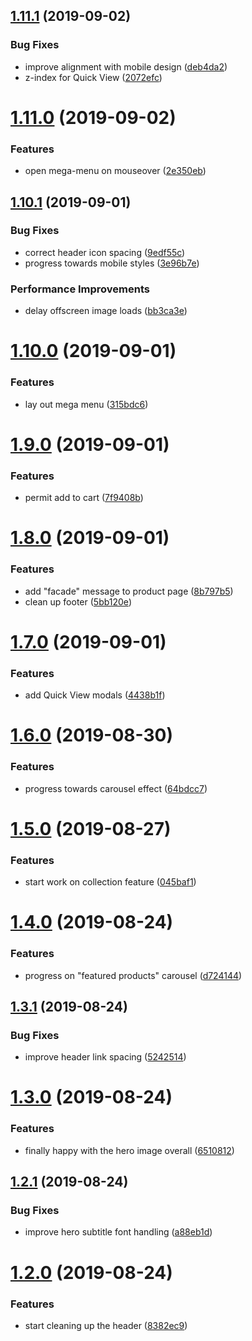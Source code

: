 ## [1.11.1](https://github.com/ryaninvents/taproom-sample/compare/v1.11.0...v1.11.1) (2019-09-02)


### Bug Fixes

* improve alignment with mobile design ([deb4da2](https://github.com/ryaninvents/taproom-sample/commit/deb4da2))
* z-index for Quick View ([2072efc](https://github.com/ryaninvents/taproom-sample/commit/2072efc))

# [1.11.0](https://github.com/ryaninvents/taproom-sample/compare/v1.10.1...v1.11.0) (2019-09-02)


### Features

* open mega-menu on mouseover ([2e350eb](https://github.com/ryaninvents/taproom-sample/commit/2e350eb))

## [1.10.1](https://github.com/ryaninvents/taproom-sample/compare/v1.10.0...v1.10.1) (2019-09-01)


### Bug Fixes

* correct header icon spacing ([9edf55c](https://github.com/ryaninvents/taproom-sample/commit/9edf55c))
* progress towards mobile styles ([3e96b7e](https://github.com/ryaninvents/taproom-sample/commit/3e96b7e))


### Performance Improvements

* delay offscreen image loads ([bb3ca3e](https://github.com/ryaninvents/taproom-sample/commit/bb3ca3e))

# [1.10.0](https://github.com/ryaninvents/taproom-sample/compare/v1.9.0...v1.10.0) (2019-09-01)


### Features

* lay out mega menu ([315bdc6](https://github.com/ryaninvents/taproom-sample/commit/315bdc6))

# [1.9.0](https://github.com/ryaninvents/taproom-sample/compare/v1.8.0...v1.9.0) (2019-09-01)


### Features

* permit add to cart ([7f9408b](https://github.com/ryaninvents/taproom-sample/commit/7f9408b))

# [1.8.0](https://github.com/ryaninvents/taproom-sample/compare/v1.7.0...v1.8.0) (2019-09-01)


### Features

* add "facade" message to product page ([8b797b5](https://github.com/ryaninvents/taproom-sample/commit/8b797b5))
* clean up footer ([5bb120e](https://github.com/ryaninvents/taproom-sample/commit/5bb120e))

# [1.7.0](https://github.com/ryaninvents/taproom-sample/compare/v1.6.0...v1.7.0) (2019-09-01)


### Features

* add Quick View modals ([4438b1f](https://github.com/ryaninvents/taproom-sample/commit/4438b1f))

# [1.6.0](https://github.com/ryaninvents/taproom-sample/compare/v1.5.0...v1.6.0) (2019-08-30)


### Features

* progress towards carousel effect ([64bdcc7](https://github.com/ryaninvents/taproom-sample/commit/64bdcc7))

# [1.5.0](https://github.com/ryaninvents/taproom-sample/compare/v1.4.0...v1.5.0) (2019-08-27)


### Features

* start work on collection feature ([045baf1](https://github.com/ryaninvents/taproom-sample/commit/045baf1))

# [1.4.0](https://github.com/ryaninvents/taproom-sample/compare/v1.3.1...v1.4.0) (2019-08-24)


### Features

* progress on "featured products" carousel ([d724144](https://github.com/ryaninvents/taproom-sample/commit/d724144))

## [1.3.1](https://github.com/ryaninvents/taproom-sample/compare/v1.3.0...v1.3.1) (2019-08-24)


### Bug Fixes

* improve header link spacing ([5242514](https://github.com/ryaninvents/taproom-sample/commit/5242514))

# [1.3.0](https://github.com/ryaninvents/taproom-sample/compare/v1.2.1...v1.3.0) (2019-08-24)


### Features

* finally happy with the hero image overall ([6510812](https://github.com/ryaninvents/taproom-sample/commit/6510812))

## [1.2.1](https://github.com/ryaninvents/taproom-sample/compare/v1.2.0...v1.2.1) (2019-08-24)


### Bug Fixes

* improve hero subtitle font handling ([a88eb1d](https://github.com/ryaninvents/taproom-sample/commit/a88eb1d))

# [1.2.0](https://github.com/ryaninvents/taproom-sample/compare/v1.1.0...v1.2.0) (2019-08-24)


### Features

* start cleaning up the header ([8382ec9](https://github.com/ryaninvents/taproom-sample/commit/8382ec9))
